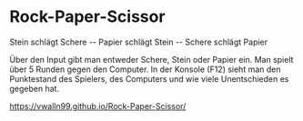 # Rock-Paper-Scissor

Stein schlägt Schere -- 
Papier schlägt Stein -- 
Schere schlägt Papier

Über den Input gibt man entweder Schere, Stein oder Papier ein.
Man spielt über 5 Runden gegen den Computer.
In der Konsole (F12) sieht man den Punktestand des Spielers, des Computers und wie viele Unentschieden es gegeben hat.

https://vwalln99.github.io/Rock-Paper-Scissor/
